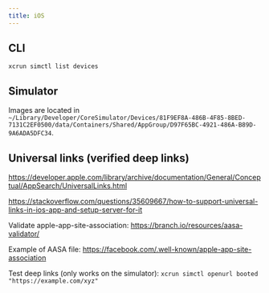 ```yaml
---
title: iOS
---
```


## CLI

`xcrun simctl list devices`


## Simulator

Images are located in `~/Library/Developer/CoreSimulator/Devices/81F9EF8A-486B-4F85-8BED-7131C2EF0500/data/Containers/Shared/AppGroup/D97F65BC-4921-486A-B89D-9A6ADA5DFC34`.


## Universal links (verified deep links)

https://developer.apple.com/library/archive/documentation/General/Conceptual/AppSearch/UniversalLinks.html

https://stackoverflow.com/questions/35609667/how-to-support-universal-links-in-ios-app-and-setup-server-for-it

Validate apple-app-site-association: https://branch.io/resources/aasa-validator/

Example of AASA file: https://facebook.com/.well-known/apple-app-site-association

Test deep links (only works on the simulator): `xcrun simctl openurl booted "https://example.com/xyz"`
